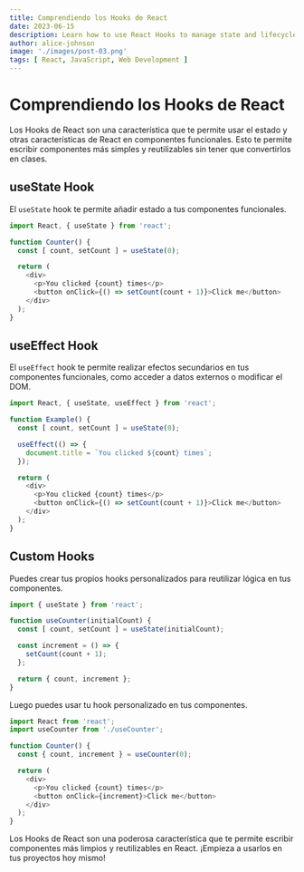 ```yaml
---
title: Comprendiendo los Hooks de React
date: 2023-06-15
description: Learn how to use React Hooks to manage state and lifecycle in functional components.
author: alice-johnson
image: './images/post-03.png'
tags: [ React, JavaScript, Web Development ]
---
```


# Comprendiendo los Hooks de React

Los Hooks de React son una característica que te permite usar el estado y otras características de React en componentes
funcionales. Esto te permite escribir componentes más simples y reutilizables sin tener que convertirlos en clases.

## useState Hook

El `useState` hook te permite añadir estado a tus componentes funcionales.

```javascript
import React, { useState } from 'react';

function Counter() {
  const [ count, setCount ] = useState(0);

  return (
    <div>
      <p>You clicked {count} times</p>
      <button onClick={() => setCount(count + 1)}>Click me</button>
    </div>
  );
}
```

## useEffect Hook

El `useEffect` hook te permite realizar efectos secundarios en tus componentes funcionales, como acceder a datos
externos o modificar el DOM.

```javascript
import React, { useState, useEffect } from 'react';

function Example() {
  const [ count, setCount ] = useState(0);

  useEffect(() => {
    document.title = `You clicked ${count} times`;
  });

  return (
    <div>
      <p>You clicked {count} times</p>
      <button onClick={() => setCount(count + 1)}>Click me</button>
    </div>
  );
}
```

## Custom Hooks

Puedes crear tus propios hooks personalizados para reutilizar lógica en tus componentes.

```javascript
import { useState } from 'react';

function useCounter(initialCount) {
  const [ count, setCount ] = useState(initialCount);

  const increment = () => {
    setCount(count + 1);
  };

  return { count, increment };
}
```

Luego puedes usar tu hook personalizado en tus componentes.

```javascript
import React from 'react';
import useCounter from './useCounter';

function Counter() {
  const { count, increment } = useCounter(0);

  return (
    <div>
      <p>You clicked {count} times</p>
      <button onClick={increment}>Click me</button>
    </div>
  );
}
```

Los Hooks de React son una poderosa característica que te permite escribir componentes más limpios y reutilizables en
React. ¡Empieza a usarlos en tus proyectos hoy mismo!
